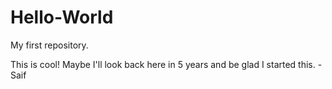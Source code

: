 # Hello-World
My first repository.

This is cool! Maybe I'll look back here in 5 years and be glad I started this. - Saif
